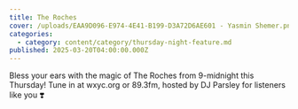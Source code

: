 ```yaml
---
title: The Roches
cover: /uploads/EAA9D096-E974-4E41-B199-D3A72D6AE601 - Yasmin Shemer.png
categories:
  - category: content/category/thursday-night-feature.md
published: 2025-03-20T04:00:00.000Z
---
```


Bless your ears with the magic of The Roches from 9-midnight this Thursday! Tune in at wxyc.org or 89.3fm, hosted by DJ Parsley for listeners like you ❣️
